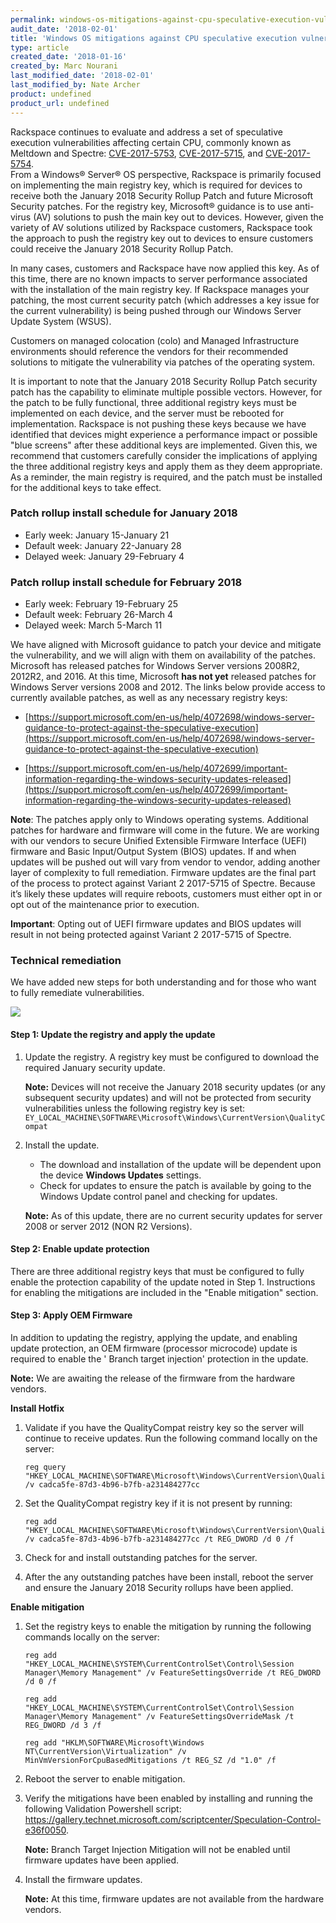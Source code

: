 ```yaml
---
permalink: windows-os-mitigations-against-cpu-speculative-execution-vulnerabilities/
audit_date: '2018-02-01'
title: 'Windows OS mitigations against CPU speculative execution vulnerabilities'
type: article
created_date: '2018-01-16'
created_by: Marc Nourani
last_modified_date: '2018-02-01'
last_modified_by: Nate Archer
product: undefined
product_url: undefined
---
```


Rackspace continues to evaluate and address a set of speculative execution vulnerabilities affecting certain CPU, commonly known as Meltdown and Spectre: [CVE-2017-5753](http://cve.mitre.org/cgi-bin/cvename.cgi?name=CVE-2017-5753), [CVE-2017-5715](http://cve.mitre.org/cgi-bin/cvename.cgi?name=CVE-2017-5715), and [CVE-2017-5754](http://cve.mitre.org/cgi-bin/cvename.cgi?name=CVE-2017-5754).   
From a Windows® Server® OS perspective, Rackspace is primarily focused on implementing the main registry key, which is required for devices to receive both the January 2018 Security Rollup Patch and future Microsoft Security patches. For the registry key, Microsoft® guidance is to use anti-virus (AV) solutions to push the main key out to devices. However, given the variety of AV solutions utilized by Rackspace customers, Rackspace took the approach to push the registry key out to devices to ensure customers could receive the January 2018 Security Rollup Patch.  

In many cases, customers and Rackspace have now applied this key. As of this time, there are no known impacts to server performance associated with the installation of the main registry key. If Rackspace manages your patching, the most current security patch (which addresses a key issue for the current vulnerability) is being pushed through our Windows Server Update System (WSUS).   

Customers on managed colocation (colo) and Managed Infrastructure environments should reference the vendors for their recommended solutions to mitigate the vulnerability via patches of the operating system.  

It is important to note that the January 2018 Security Rollup Patch security patch has the capability to eliminate multiple possible vectors. However, for the patch to be fully functional, three additional registry keys must be implemented on each device, and the server must be rebooted for implementation. Rackspace is not pushing these keys because we have identified that devices might experience a performance impact or possible "blue screens" after these additional keys are implemented. Given this, we recommend that customers carefully consider the implications of applying the three additional registry keys and apply them as they deem appropriate. As a reminder, the main registry is required, and the patch must be installed for the additional keys to take effect.  

### Patch rollup install schedule for January 2018

- Early week: January 15-January 21  
- Default week: January 22-January 28  
- Delayed week: January 29-February 4  

### Patch rollup install schedule for February 2018

- Early week: February 19-February 25
- Default week: February 26-March 4
- Delayed week: March 5-March 11


We have aligned with Microsoft guidance to patch your device and mitigate the vulnerability, and we will align with them on availability of the patches. Microsoft has released patches for Windows Server versions 2008R2, 2012R2, and 2016. At this time, Microsoft **has not yet** released patches for Windows Server versions 2008 and 2012. The links below provide access to currently available patches, as well as any necessary registry keys:  

- [https://support.microsoft.com/en-us/help/4072698/windows-server-guidance-to-protect-against-the-speculative-execution](https://support.microsoft.com/en-us/help/4072698/windows-server-guidance-to-protect-against-the-speculative-execution)

- [https://support.microsoft.com/en-us/help/4072699/important-information-regarding-the-windows-security-updates-released](https://support.microsoft.com/en-us/help/4072699/important-information-regarding-the-windows-security-updates-released)

**Note**: The patches apply only to Windows operating systems. Additional patches for hardware and firmware will come in the future. We are working with our vendors to secure Unified Extensible Firmware Interface (UEFI) firmware and Basic Input/Output System (BIOS) updates. If and when updates will be pushed out will vary from vendor to vendor, adding another layer of complexity to full remediation. Firmware updates are the final part of the process to protect against Variant 2 2017-5715 of Spectre. Because it’s likely these updates will require reboots, customers must either opt in or opt out of the maintenance prior to execution.  

**Important**: Opting out of UEFI firmware updates and BIOS updates will result in not being protected against Variant 2 2017-5715 of Spectre.   

### Technical remediation

We have added new steps for both understanding and for those who want to fully remediate vulnerabilities.

<img src="{% asset_path general/windows-os-mitigations-against-cpu-speculative-execution-vulnerabilities/windows-os-remediate.png %}" />


#### Step 1: Update the registry and apply the update

1. Update the registry. A registry key must be configured to download the required January security update.

   **Note:** Devices will not receive the January 2018 security updates (or any subsequent security updates) and will not be protected from security vulnerabilities unless the following registry key is set:  `EY_LOCAL_MACHINE\SOFTWARE\Microsoft\Windows\CurrentVersion\QualityCompat`

2. Install the update.

   - The download and installation of the update will be dependent upon the device **Windows Updates** settings.
   - Check for updates to ensure the patch is available by going to the Windows Update control panel and checking for updates.

   **Note:** As of this update, there are no current security updates for server 2008 or server 2012 (NON R2 Versions).


#### Step 2: Enable update protection

There are three additional registry keys that must be configured to fully enable the protection capability of the update noted in Step 1. Instructions for enabling the mitigations are included in the "Enable mitigation" section.


#### Step 3: Apply OEM Firmware

In addition to updating the registry, applying the update, and enabling update protection, an OEM firmware (processor microcode) update is required to enable the ' Branch target injection' protection in the update.  

**Note:** We are awaiting the release of the firmware from the hardware vendors.


**Install Hotfix**

1. Validate if you have the QualityCompat reistry key so the server will continue to receive updates. Run the following command locally on the server:

       reg query "HKEY_LOCAL_MACHINE\SOFTWARE\Microsoft\Windows\CurrentVersion\QualityCompat" /v cadca5fe-87d3-4b96-b7fb-a231484277cc

2. Set the QualityCompat registry key if it is not present by running:

       reg add "HKEY_LOCAL_MACHINE\SOFTWARE\Microsoft\Windows\CurrentVersion\QualityCompat" /v cadca5fe-87d3-4b96-b7fb-a231484277cc /t REG_DWORD /d 0 /f

3. Check for and install outstanding patches for the server.

4. After the any outstanding patches have been install, reboot the server and ensure the January 2018 Security rollups have been applied.


**Enable mitigation**

1. Set the registry keys to enable the mitigation by running the following commands locally on the server:

       reg add "HKEY_LOCAL_MACHINE\SYSTEM\CurrentControlSet\Control\Session Manager\Memory Management" /v FeatureSettingsOverride /t REG_DWORD /d 0 /f

       reg add "HKEY_LOCAL_MACHINE\SYSTEM\CurrentControlSet\Control\Session Manager\Memory Management" /v FeatureSettingsOverrideMask /t REG_DWORD /d 3 /f

       reg add "HKLM\SOFTWARE\Microsoft\Windows NT\CurrentVersion\Virtualization" /v MinVmVersionForCpuBasedMitigations /t REG_SZ /d "1.0" /f

2. Reboot the server to enable mitigation.

3. Verify the mitigations have been enabled by installing and running the following Validation Powershell script: https://gallery.technet.microsoft.com/scriptcenter/Speculation-Control-e36f0050.

    **Note:** Branch Target Injection Mitigation will not be enabled until firmware updates have been applied.

4. Install the firmware updates.

    **Note:** At this time, firmware updates are not available from the hardware vendors.

